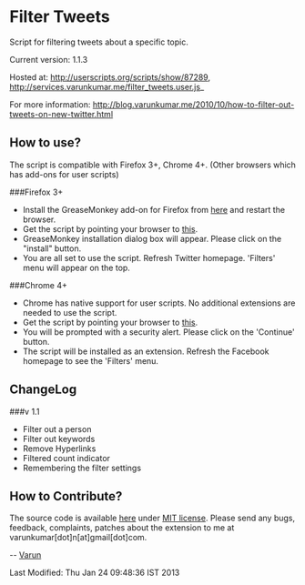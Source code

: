 Filter Tweets
=============
Script for filtering tweets about a specific topic.

Current version: 1.1.3

Hosted at: http://userscripts.org/scripts/show/87289, http://services.varunkumar.me/filter_tweets.user.js_

For more information: http://blog.varunkumar.me/2010/10/how-to-filter-out-tweets-on-new-twitter.html

How to use?
-----------
The script is compatible with Firefox 3+, Chrome 4+. (Other browsers which has add-ons for user scripts)

###Firefox 3+
- Install the GreaseMonkey add-on for Firefox from [here](https://addons.mozilla.org/en-US/firefox/addon/748) and restart the browser.
- Get the script by pointing your browser to [this](http://userscripts.org/scripts/source/87289.user.js).
- GreaseMonkey installation dialog box will appear. Please click on the "install" button.
- You are all set to use the script. Refresh Twitter homepage. 'Filters' menu will appear on the top.

###Chrome 4+
- Chrome has native support for user scripts. No additional extensions are needed to use the script.
- Get the script by pointing your browser to [this](http://userscripts.org/scripts/source/87289.user.js).
- You will be prompted with a security alert. Please click on the 'Continue' button.
- The script will be installed as an extension. Refresh the Facebook homepage to see the 'Filters' menu.

ChangeLog
---------
###v 1.1
- Filter out a person
- Filter out keywords
- Remove Hyperlinks
- Filtered count indicator
- Remembering the filter settings

How to Contribute?
------------------
The source code is available [here](https://github.com/varunkumar/filter-twitter) under [MIT license](http://varunkumar.mit-license.org). Please send any bugs, feedback, complaints, patches about the extension to me at varunkumar[dot]n[at]gmail[dot]com.

-- [Varun](http://www.varunkumar.me)

Last Modified: Thu Jan 24 09:48:36 IST 2013
